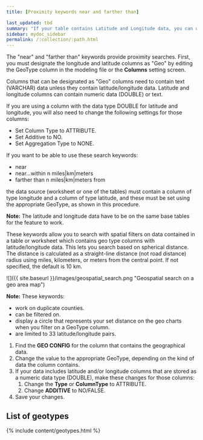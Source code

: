 ```yaml
---
title: [Proximity keywords near and farther than]

last_updated: tbd
summary: "If your table contains Latitude and Longitude data, you can use proximity searches that find entities related to each other by location."
sidebar: mydoc_sidebar
permalink: /:collection/:path.html
---
```

The "near" and "farther than" keywords provide proximity searches. First, you must designate the longitude and latitude columns as "Geo" by editing the GeoType column in the modeling file or the **Columns** setting screen.

Columns that can be designated as "Geo" columns need to contain text (VARCHAR) data unless they contain latitude/longitude data. Latitude and longitude columns can contain numeric data (DOUBLE) or text.

If you are using a column with the data type DOUBLE for latitude and longitude, you will also need to change the following settings for those columns:

-   Set Column Type to ATTRIBUTE.
-   Set Additive to NO.
-   Set Aggregation Type to NONE.

If you want to be able to use these search keywords:

-   near
-   near…within n miles|km|meters
-   farther than n miles|km|meters from

the data source (worksheet or one of the tables) must contain a column of type longitude and a column of type latitude, and these must be set using the appropriate GeoType, as shown in this procedure.

**Note:** The latitude and longitude data have to be on the same base tables for the feature to work.

These keywords allow you to search with spatial filters on data contained in a table or worksheet which contains geo type columns with latitude/longitude data. This lets you search based on spherical distance. The distance is calculated as a straight-line distance (not road distance) radius using miles, kilometers, or meters from the central point. If not specified, the default is 10 km.

 ![]({{ site.baseurl }}/images/geospatial_search.png "Geospatial search on a geo area map")

**Note:** These keywords:

-   work on duplicate counties.
-   can be filtered on.
-   display a circle that represents your set distance on the geo charts when you filter on a GeoType column.
-   are limited to 33 latitude/longitude pairs.

1. Find the **GEO CONFIG** for the column that contains the geographical data.
2. Change the value to the appropriate GeoType, depending on the kind of data the column contains.
3. If your data includes latitude and/or longitude columns that are stored as a numeric data type (DOUBLE), make these changes for those columns:
    1. Change the **Type** or **ColumnType** to ATTRIBUTE.
    2. Change **ADDITIVE** to NO/FALSE.
4. Save your changes.

## List of geotypes

{% include content/geotypes.html %}
